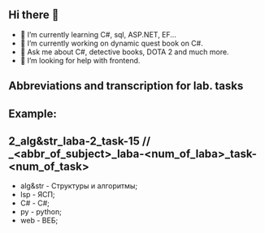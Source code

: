 ## Hi there 👋
- 🌱 I’m currently learning C#, sql, ASP.NET, EF...
- 🔭 I’m currently working on dynamic quest book on C#.
- 💬 Ask me about C#, detective books, DOTA 2 and much more.
- 🤔 I’m looking for help with frontend.
  
## Abbreviations and transcription for lab. tasks
## Example:
## 2_alg&str_laba-2_task-15 // <course>_<abbr_of_subject>_laba-<num_of_laba>_task-<num_of_task>
- alg&str - Структуры и алгоритмы;
- lsp - ЯСП;
- C# - C#;
- py - python;
- web - ВЕБ;
<!--
**retality-education/retality-education** is a ✨ _special_ ✨ repository because its `README.md` (this file) appears on your GitHub profile.

Here are some ideas to get you started:

- 🔭 I’m currently working on ...

- 👯 I’m looking to collaborate on ...
- 🤔 I’m looking for help with ...

- 📫 How to reach me: ...
- 😄 Pronouns: ...
- ⚡ Fun fact: ...
-->
